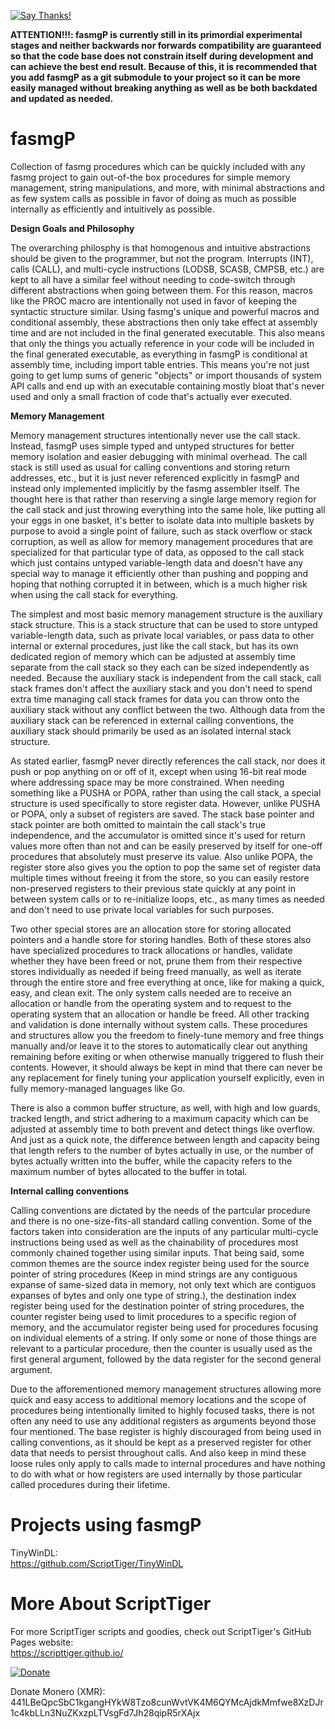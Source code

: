 [![Say Thanks!](https://img.shields.io/badge/Say%20Thanks-!-1EAEDB.svg)](https://docs.google.com/forms/d/e/1FAIpQLSfBEe5B_zo69OBk19l3hzvBmz3cOV6ol1ufjh0ER1q3-xd2Rg/viewform)

**ATTENTION!!!: fasmgP is currently still in its primordial experimental stages and neither backwards nor forwards compatibility are guaranteed so that the code base does not constrain itself during development and can achieve the best end result. Because of this, it is recommended that you add fasmgP as a git submodule to your project so it can be more easily managed without breaking anything as well as be both backdated and updated as needed.**

# fasmgP
Collection of fasmg procedures which can be quickly included with any fasmg project to gain out-of-the box procedures for simple memory management, string manipulations, and more, with minimal abstractions and as few system calls as possible in favor of doing as much as possible internally as efficiently and intuitively as possible.

**Design Goals and Philosophy**

The overarching philosphy is that homogenous and intuitive abstractions should be given to the programmer, but not the program. Interrupts (INT), calls (CALL), and multi-cycle instructions (LODSB, SCASB, CMPSB, etc.) are kept to all have a similar feel without needing to code-switch through different abstractions when going between them. For this reason, macros like the PROC macro are intentionally not used in favor of keeping the syntactic structure similar. Using fasmg's unique and powerful macros and conditional assembly, these abstractions then only take effect at assembly time and are not included in the final generated executable. This also means that only the things you actually reference in your code will be included in the final generated executable, as everything in fasmgP is conditional at assembly time, including import table entries. This means you're not just going to get lump sums of generic "objects" or import thousands of system API calls and end up with an executable containing mostly bloat that's never used and only a small fraction of code that's actually ever executed.

**Memory Management**

Memory management structures intentionally never use the call stack. Instead, fasmgP uses simple typed and untyped structures for better memory isolation and easier debugging with minimal overhead. The call stack is still used as usual for calling conventions and storing return addresses, etc., but it is just never referenced explicitly in fasmgP and instead only implemented implicitly by the fasmg assembler itself. The thought here is that rather than reserving a single large memory region for the call stack and just throwing everything into the same hole, like putting all your eggs in one basket, it's better to isolate data into multiple baskets by purpose to avoid a single point of failure, such as stack overflow or stack corruption, as well as allow for memory management procedures that are specialized for that particular type of data, as opposed to the call stack which just contains untyped variable-length data and doesn't have any special way to manage it efficiently other than pushing and popping and hoping that nothing corrupted it in between, which is a much higher risk when using the call stack for everything.

The simplest and most basic memory management structure is the auxiliary stack structure. This is a stack structure that can be used to store untyped variable-length data, such as private local variables, or pass data to other internal or external procedures, just like the call stack, but has its own dedicated region of memory which can be adjusted at assembly time separate from the call stack so they each can be sized independently as needed. Because the auxiliary stack is independent from the call stack, call stack frames don't affect the auxiliary stack and you don't need to spend extra time managing call stack frames for data you can throw onto the auxiliary stack without any conflict between the two. Although data from the auxiliary stack can be referenced in external calling conventions, the auxiliary stack should primarily be used as an isolated internal stack structure.

As stated earlier, fasmgP never directly references the call stack, nor does it push or pop anything on or off of it, except when using 16-bit real mode where addressing space may be more constrained. When needing something like a PUSHA or POPA, rather than using the call stack, a special structure is used specifically to store register data. However, unlike PUSHA or POPA, only a subset of registers are saved. The stack base pointer and stack pointer are both omitted to maintain the call stack's true independence, and the accumulator is omitted since it's used for return values more often than not and can be easily preserved by itself for one-off procedures that absolutely must preserve its value. Also unlike POPA, the register store also gives you the option to pop the same set of register data multiple times without freeing it from the store, so you can easily restore non-preserved registers to their previous state quickly at any point in between system calls or to re-initialize loops, etc., as many times as needed and don't need to use private local variables for such purposes.

Two other special stores are an allocation store for storing allocated pointers and a handle store for storing handles. Both of these stores also have specialized procedures to track allocations or handles, validate whether they have been freed or not, prune them from their respective stores individually as needed if being freed manually, as well as iterate through the entire store and free everything at once, like for making a quick, easy, and clean exit. The only system calls needed are to receive an allocation or handle from the operating system and to request to the operating system that an allocation or handle be freed. All other tracking and validation is done internally without system calls. These procedures and structures allow you the freedom to finely-tune memory and free things manually and/or leave it to the stores to automatically clear out anything remaining before exiting or when otherwise manually triggered to flush their contents. However, it should always be kept in mind that there can never be any replacement for finely tuning your application yourself explicitly, even in fully memory-managed languages like Go.

There is also a common buffer structure, as well, with high and low guards, tracked length, and strict adhering to a maximum capacity which can be adjusted at assembly time to both prevent and detect things like overflow. And just as a quick note, the difference between length and capacity being that length refers to the number of bytes actually in use, or the number of bytes actually written into the buffer, while the capacity refers to the maximum number of bytes allocated to the buffer in total.

**Internal calling conventions**

Calling conventions are dictated by the needs of the partcular procedure and there is no one-size-fits-all standard calling convention. Some of the factors taken into consideration are the inputs of any particular multi-cycle instructions being used as well as the chainability of procedures most commonly chained together using similar inputs. That being said, some common themes are the source index register being used for the source pointer of string procedures (Keep in mind strings are any contiguous expanse of same-sized data in memory, not only text which are contiguos expanses of bytes and only one type of string.), the destination index register being used for the destination pointer of string procedures, the counter register being used to limit procedures to a specific region of memory, and the accumulator register being used for procedures focusing on individual elements of a string. If only some or none of those things are relevant to a particular procedure, then the counter is usually used as the first general argument, followed by the data register for the second general argument.

Due to the afforementioned memory management structures allowing more quick and easy access to additional memory locations and the scope of procedures being intentionally limited to highly focused tasks, there is not often any need to use any additional registers as arguments beyond those four mentioned. The base register is highly discouraged from being used in calling conventions, as it should be kept as a preserved register for other data that needs to persist throughout calls. And also keep in mind these loose rules only apply to calls made to internal procedures and have nothing to do with what or how registers are used internally by those particular called procedures during their lifetime.

# Projects using fasmgP

TinyWinDL:  
https://github.com/ScriptTiger/TinyWinDL

# More About ScriptTiger

For more ScriptTiger scripts and goodies, check out ScriptTiger's GitHub Pages website:  
https://scripttiger.github.io/

[![Donate](https://www.paypalobjects.com/en_US/i/btn/btn_donateCC_LG.gif)](https://www.paypal.com/cgi-bin/webscr?cmd=_s-xclick&hosted_button_id=MZ4FH4G5XHGZ4)

Donate Monero (XMR): 441LBeQpcSbC1kgangHYkW8Tzo8cunWvtVK4M6QYMcAjdkMmfwe8XzDJr1c4kbLLn3NuZKxzpLTVsgFd7Jh28qipR5rXAjx
